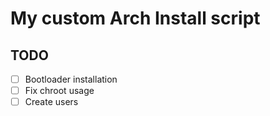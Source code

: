 # My custom Arch Install script

## TODO

- [ ] Bootloader installation
- [ ] Fix chroot usage
- [ ] Create users
